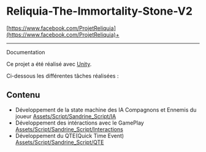 # Reliquia-The-Immortality-Stone-V2
[https://www.facebook.com/ProjetReliquia](https://www.facebook.com/ProjetReliquia)+

***
Documentation


Ce projet a été réalisé avec [Unity](https://unity.com/).

Ci-dessous les différentes tâches réalisées :

## Contenu

- Développement de la state machine des IA Compagnons et Ennemis du joueur [Assets/Script/Sandrine_Script/IA]()
- Développement des intéractions avec le GamePlay [Assets/Script/Sandrine_Script/Interactions]()
- Développement du QTE(Quick Time Event) [Assets/Script/Sandrine_Script/QTE]()